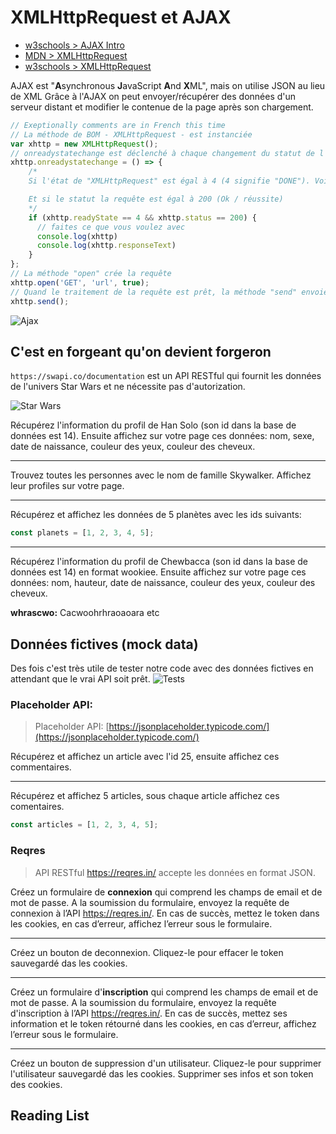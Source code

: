 # XMLHttpRequest et AJAX

+ [w3schools > AJAX Intro](https://www.w3schools.com/js/js_ajax_intro.asp)
+ [MDN > XMLHttpRequest](https://developer.mozilla.org/en-US/docs/Web/API/XMLHttpRequest)
+ [w3schools > XMLHttpRequest](https://www.w3schools.com/xml/xml_http.asp)

AJAX est "**A**synchronous **J**avaScript **A**nd **X**ML", mais on utilise JSON au lieu de XML
Grâce à l'AJAX on peut envoyer/récupérer des données d'un serveur distant et modifier le contenue de la page après son chargement.

```js
// Exeptionally comments are in French this time
// La méthode de BOM - XMLHttpRequest - est instanciée
var xhttp = new XMLHttpRequest();
// onreadystatechange est déclenché à chaque changement du statut de l'objet "XMLHttpRequest" (comme un écouteur d'événement)
xhttp.onreadystatechange = () => {
    /*
    Si l'état de "XMLHttpRequest" est égal à 4 (4 signifie "DONE"). Voir tous les statuts: https://developer.mozilla.org/en-US/docs/Web/API/XMLHttpRequest/readyState

    Et si le statut la requête est égal à 200 (Ok / réussite)
    */
    if (xhttp.readyState == 4 && xhttp.status == 200) {
      // faites ce que vous voulez avec 
      console.log(xhttp)
      console.log(xhttp.responseText)
    }
};
// La méthode "open" crée la requête
xhttp.open('GET', 'url', true);
// Quand le traitement de la requête est prêt, la méthode "send" envoie la requête
xhttp.send();
```

![Ajax](https://i.ibb.co/CK86F0R/ajax.gif)

## C'est en forgeant qu'on devient forgeron

`https://swapi.co/documentation` est un API RESTful qui fournit les données de l'univers Star Wars et ne nécessite pas d'autorization.

![Star Wars](http://www.commitstrip.com/wp-content/uploads/2015/12/Strip-Star-wars-650-final.jpg)

Récupérez l'information du profil de Han Solo (son id dans la base de données est 14).
Ensuite affichez sur votre page ces données: nom, sexe, date de naissance, couleur des yeux, couleur des cheveux.

---

Trouvez toutes les personnes avec le nom de famille Skywalker. Affichez leur profiles sur votre page.

---

Récupérez et affichez les données de 5 planètes avec les ids suivants:

```js
const planets = [1, 2, 3, 4, 5];
```

---

Récupérez l'information du profil de Chewbacca (son id dans la base de données est 14) en format wookiee.
Ensuite affichez sur votre page ces données: nom, hauteur, date de naissance, couleur des yeux, couleur des cheveux.

**whrascwo:** Cacwoohrhraoaoara
etc


## Données fictives (mock data)

Des fois c'est très utile de tester notre code avec des données fictives en attendant que le vrai API soit prêt. 
![Tests](https://www.commitstrip.com/wp-content/uploads/2017/02/Strip-Ou-sont-les-tests-unitaires-650-final.jpg)

### Placeholder API: 

> Placeholder API: [https://jsonplaceholder.typicode.com/](https://jsonplaceholder.typicode.com/)

Récupérez et affichez un article avec l'id 25, ensuite affichez ces commentaires.

---

Récupérez et affichez 5 articles, sous chaque article affichez ces comentaires.

```js
const articles = [1, 2, 3, 4, 5];
```

### Reqres

> API RESTful https://reqres.in/ accepte les données en format JSON.

Créez un formulaire de **connexion** qui comprend les champs de email et de mot de passe. A la soumission du formulaire, envoyez la requête de connexion à l’API https://reqres.in/. En cas de succès, mettez le token dans les cookies, en cas d’erreur, affichez l’erreur sous le formulaire.

---

Créez un bouton de deconnexion. Cliquez-le pour effacer le token sauvegardé das les cookies.

---

Créez un formulaire d'**inscription** qui comprend les champs de email et de mot de passe. A la soumission du formulaire, envoyez la requête d'inscription à l’API https://reqres.in/. En cas de succès, mettez ses information et le token rétourné dans les cookies, en cas d’erreur, affichez l’erreur sous le formulaire.

---

Créez un bouton de suppression d'un utilisateur. Cliquez-le pour supprimer l'utilisateur sauvegardé das les cookies.
Supprimer ses infos et son token des cookies.

## Reading List